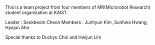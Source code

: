 This is a team project from four members of MR(Microrobot Research) student organization at KAIST.

Leader : Seokbeom Cheon
Members : Junhyun Kim, Sunhwa Hwang, Hyojun Ahn

Special thanks to Duckyu Choi and Hwijun Lim
